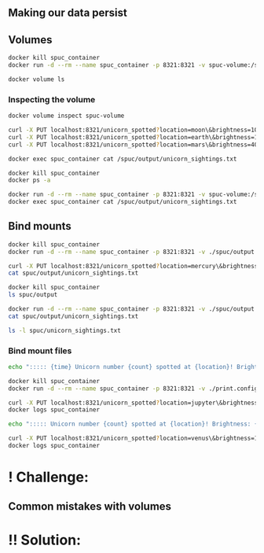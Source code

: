



## Making our data persist
## Volumes
```bash
docker kill spuc_container
docker run -d --rm --name spuc_container -p 8321:8321 -v spuc-volume:/spuc/output spuacv/spuc:latest
```
```bash
docker volume ls
```

### Inspecting the volume
```bash
docker volume inspect spuc-volume
```

```bash
curl -X PUT localhost:8321/unicorn_spotted?location=moon\&brightness=100
curl -X PUT localhost:8321/unicorn_spotted?location=earth\&brightness=10
curl -X PUT localhost:8321/unicorn_spotted?location=mars\&brightness=400
```
```bash
docker exec spuc_container cat /spuc/output/unicorn_sightings.txt
```
```bash
docker kill spuc_container
docker ps -a
```
```bash
docker run -d --rm --name spuc_container -p 8321:8321 -v spuc-volume:/spuc/output spuacv/spuc:latest
docker exec spuc_container cat /spuc/output/unicorn_sightings.txt
```
## Bind mounts
```bash
docker kill spuc_container
docker run -d --rm --name spuc_container -p 8321:8321 -v ./spuc/output:/spuc/output spuacv/spuc:latest
```
```bash
curl -X PUT localhost:8321/unicorn_spotted?location=mercury\&brightness=400
cat spuc/output/unicorn_sightings.txt
```
```bash
docker kill spuc_container
ls spuc/output
```
```bash
docker run -d --rm --name spuc_container -p 8321:8321 -v ./spuc/output:/spuc/output spuacv/spuc:latest
cat spuc/output/unicorn_sightings.txt
```
```bash
ls -l spuc/unicorn_sightings.txt
```
### Bind mount files
```bash
echo "::::: {time} Unicorn number {count} spotted at {location}! Brightness: {brightness} {units}" > print.config
```
```bash
docker kill spuc_container
docker run -d --rm --name spuc_container -p 8321:8321 -v ./print.config:/spuc/config/print.config -v spuc-volume:/spuc/output spuacv/spuc:latest
```
```bash
curl -X PUT localhost:8321/unicorn_spotted?location=jupyter\&brightness=210
docker logs spuc_container
```
```bash
echo "::::: Unicorn number {count} spotted at {location}! Brightness: {brightness} {units}" > print.config
```
```bash
curl -X PUT localhost:8321/unicorn_spotted?location=venus\&brightness=148
docker logs spuc_container
```

# ! Challenge:
## Common mistakes with volumes
# !! Solution:




